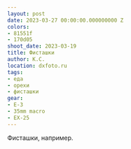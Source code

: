 ```yaml
---
layout: post
date: 2023-03-27 00:00:00.000000000 Z
colors:
- 81551f
- 170d05
shoot_date: 2023-03-19
title: Фисташки
author: К.С.
location: dxfoto.ru
tags:
- еда
- орехи
- фисташки
gear:
- E-3
- 35mm macro
- EX-25
---
```

Фисташки, например.

